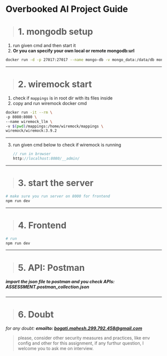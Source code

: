 # Overbooked AI Project Guide

> # 1. mongodb setup

1. run given cmd and then start it
2. **Or you can specify your own local or remote mongodb:url**

```bash
docker run -d -p 27017:27017 --name mongo-db -v mongo_data:/data/db mongo:latest
```

---

> # 2. wiremock start

1.  check if `mappings` is in root dir with its files inside
2.  copy and run wiremock docker cmd

```bash
docker run -it --rm \
-p 8080:8080 \
--name wiremock_llm \
-v $(pwd)/mappings:/home/wiremock/mappings \
wiremock/wiremock:3.9.2
```

---

3. run given cmd below to check if wiremock is running
   ```javascript
   // run in browser
   http://localhost:8080/__admin/
   ```

---

> # 3. start the server

```bash
# make sure you run server on 8000 for frontend
npm run dev
```

---

> # 4. Frontend

```bash
# run
npm run dev
```

---

> # 5. API: Postman

##### import the json file to postman and you check APIs: **ASSESSMENT.postman_collection.json**

---

> # 6. Doubt

_for any doubt: **emailto: bogati.mahesh.299.792.458@gmail.com**_


> please, consider other security measures and practices, like env config and other for this assignment, if any furthur question, I welcome you to ask me on interview.
